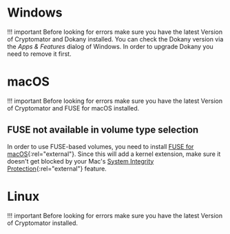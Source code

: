 # Windows

!!! important
    Before looking for errors make sure you have the latest Version of Cryptomator and Dokany installed. You can check the Dokany version via the _Apps & Features_ dialog of Windows. In order to upgrade Dokany you need to remove it first.

# macOS

!!! important
    Before looking for errors make sure you have the latest Version of Cryptomator and FUSE for macOS installed.
    
## FUSE not available in volume type selection

In order to use FUSE-based volumes, you need to install [FUSE for macOS](https://osxfuse.github.io/){:rel="external"}. Since this will add a kernel extension, make sure it doesn't get blocked by your Mac's [System Integrity Protection](https://support.apple.com/en-us/HT204899){:rel="external"} feature.

# Linux

!!! important
    Before looking for errors make sure you have the latest Version of Cryptomator installed.